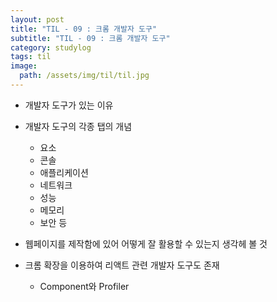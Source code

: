 ```yaml
---
layout: post
title: "TIL - 09 : 크롬 개발자 도구"
subtitle: "TIL - 09 : 크롬 개발자 도구"
category: studylog
tags: til
image:
  path: /assets/img/til/til.jpg
---
```


* 개발자 도구가 있는 이유  

* 개발자 도구의 각종 탭의 개념
  * 요소  
  * 콘솔  
  * 애플리케이션  
  * 네트워크  
  * 성능  
  * 메모리  
  * 보안 등

* 웹페이지를 제작함에 있어 어떻게 잘 활용할 수 있는지 생각헤 볼 것  

* 크롬 확장을 이용하여 리액트 관련 개발자 도구도 존재  
  * Component와 Profiler  